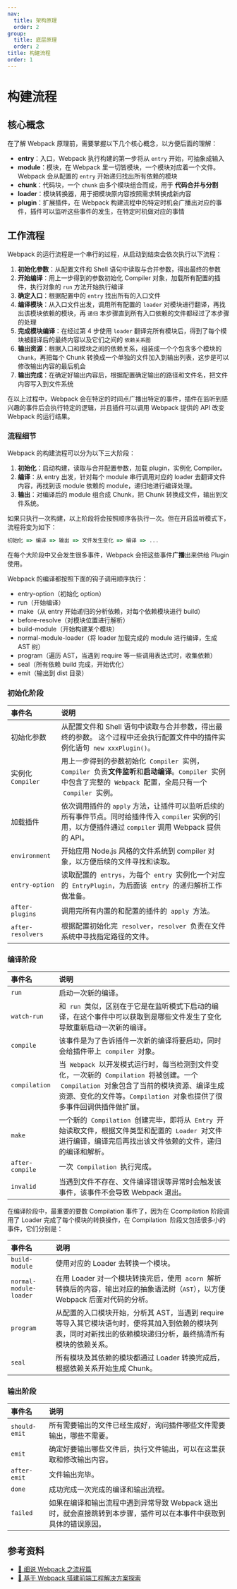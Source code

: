 ```yaml
---
nav:
  title: 架构原理
  order: 2
group:
  title: 底层原理
  order: 2
title: 构建流程
order: 1
---
```


# 构建流程

## 核心概念

在了解 Webpack 原理前，需要掌握以下几个核心概念，以方便后面的理解：

- **entry**：入口，Webpack 执行构建的第一步将从 `entry` 开始，可抽象成输入
- **module**：模块，在 Webpack 里一切皆模块，一个模块对应着一个文件。Webpack 会从配置的 `entry` 开始递归找出所有依赖的模块
- **chunk**：代码块，一个 `chunk` 由多个模块组合而成，用于 **代码合并与分割**
- **loader**：模块转换器，用于把模块原内容按照需求转换成新内容
- **plugin**：扩展插件，在 Webpack 构建流程中的特定时机会广播出对应的事件，插件可以监听这些事件的发生，在特定时机做对应的事情

## 工作流程

Webpack 的运行流程是一个串行的过程，从启动到结束会依次执行以下流程：

1. **初始化参数**：从配置文件和 Shell 语句中读取与合并参数，得出最终的参数
2. **开始编译**：用上一步得到的参数初始化 Compiler 对象，加载所有配置的插件，执行对象的 `run` 方法开始执行编译
3. **确定入口**：根据配置中的 `entry` 找出所有的入口文件
4. **编译模块**：从入口文件出发，调用所有配置的 `loader` 对模块进行翻译，再找出该模块依赖的模块，再 `递归` 本步骤直到所有入口依赖的文件都经过了本步骤的处理
5. **完成模块编译**：在经过第 4 步使用 `loader` 翻译完所有模块后，得到了每个模块被翻译后的最终内容以及它们之间的 `依赖关系图`
6. **输出资源**：根据入口和模块之间的依赖关系，组装成一个个包含多个模块的 `Chunk`，再把每个 Chunk 转换成一个单独的文件加入到输出列表，这步是可以修改输出内容的最后机会
7. **输出完成**：在确定好输出内容后，根据配置确定输出的路径和文件名，把文件内容写入到文件系统

在以上过程中，Webpack 会在特定的时间点广播出特定的事件，插件在监听到感兴趣的事件后会执行特定的逻辑，并且插件可以调用 Webpack 提供的 API 改变 Webpack 的运行结果。

### 流程细节

Webpack 的构建流程可以分为以下三大阶段：

1. **初始化**：启动构建，读取与合并配置参数，加载 plugin，实例化 Compiler。
2. **编译**：从 entry 出发，针对每个 module 串行调用对应的 loader 去翻译文件内容，再找到该 module 依赖的 module，递归地进行编译处理。
3. **输出**：对编译后的 module 组合成 Chunk，把 Chunk 转换成文件，输出到文件系统。

如果只执行一次构建，以上阶段将会按照顺序各执行一次。但在开启监听模式下，流程将变为如下：

```js
初始化 => 编译 => 输出 => 文件发生变化 => 编译 => ...
```

在每个大阶段中又会发生很多事件，Webpack 会把这些事件**广播**出来供给 Plugin 使用。

Webpack 的编译都按照下面的钩子调用顺序执行：

- entry-option（初始化 option）
- run（开始编译）
- make（从 entry 开始递归的分析依赖，对每个依赖模块进行 build）
- before-resolve（对模块位置进行解析）
- build-module（开始构建某个模块）
- normal-module-loader（将 loader 加载完成的 module 进行编译，生成 AST 树）
- program（遍历 AST，当遇到 require 等一些调用表达式时，收集依赖）
- seal（所有依赖 build 完成，开始优化）
- emit（输出到 dist 目录）

### 初始化阶段

| 事件名            | 说明                                                                                                                                                                      |
| :---------------- | :------------------------------------------------------------------------------------------------------------------------------------------------------------------------ |
| 初始化参数        | 从配置文件和 Shell 语句中读取与合并参数，得出最终的参数。 这个过程中还会执行配置文件中的插件实例化语句  `new xxxPlugin()`。                                               |
| 实例化 `Compiler` | 用上一步得到的参数初始化  `Compiler`  实例，`Compiler`  负责**文件监听**和**启动编译**。`Compiler`  实例中包含了完整的  `Webpack`  配置，全局只有一个  `Compiler`  实例。 |
| 加载插件          | 依次调用插件的 `apply` 方法，让插件可以监听后续的所有事件节点。同时给插件传入 `compiler` 实例的引用，以方便插件通过 `compiler` 调用 Webpack 提供的 API。                  |
| `environment`     | 开始应用 Node.js 风格的文件系统到 compiler 对象，以方便后续的文件寻找和读取。                                                                                             |
| `entry-option`    | 读取配置的  `entrys`，为每个  `entry`  实例化一个对应的  `EntryPlugin`，为后面该  `entry`  的递归解析工作做准备。                                                         |
| `after-plugins`   | 调用完所有内置的和配置的插件的  `apply`  方法。                                                                                                                           |
| `after-resolvers` | 根据配置初始化完  `resolver`，`resolver`  负责在文件系统中寻找指定路径的文件。                                                                                            |

### 编译阶段

| 事件名          | 说明                                                                                                                                                                                                                     |
| :-------------- | :----------------------------------------------------------------------------------------------------------------------------------------------------------------------------------------------------------------------- |
| `run`           | 启动一次新的编译。                                                                                                                                                                                                       |
| `watch-run`     | 和  `run`  类似，区别在于它是在监听模式下启动的编译，在这个事件中可以获取到是哪些文件发生了变化导致重新启动一次新的编译。                                                                                                |
| `compile`       | 该事件是为了告诉插件一次新的编译将要启动，同时会给插件带上  `compiler`  对象。                                                                                                                                           |
| `compilation`   | 当  `Webpack`  以开发模式运行时，每当检测到文件变化，一次新的  `Compilation`  将被创建。一个  `Compilation`  对象包含了当前的模块资源、编译生成资源、变化的文件等。`Compilation`  对象也提供了很多事件回调供插件做扩展。 |
| `make`          | 一个新的  `Compilation`  创建完毕，即将从  `Entry`  开始读取文件，根据文件类型和配置的  `Loader`  对文件进行编译，编译完后再找出该文件依赖的文件，递归的编译和解析。                                                     |
| `after-compile` | 一次  `Compilation`  执行完成。                                                                                                                                                                                          |
| `invalid`       | 当遇到文件不存在、文件编译错误等异常时会触发该事件，该事件不会导致 Webpack 退出。                                                                                                                                        |

在编译阶段中，最重要的要数 Compilation 事件了，因为在 Ccompilation 阶段调用了 Loader 完成了每个模块的转换操作，在 Compilation  阶段又包括很多小的事件，它们分别是：

| 事件名                 | 说明                                                                                                                                                            |
| :--------------------- | :-------------------------------------------------------------------------------------------------------------------------------------------------------------- |
| `build-module`         | 使用对应的 Loader 去转换一个模块。                                                                                                                              |
| `normal-module-loader` | 在用 Loader 对一个模块转换完后，使用  `acorn`  解析转换后的内容，输出对应的抽象语法树（`AST`），以方便 Webpack 后面对代码的分析。                               |
| `program`              | 从配置的入口模块开始，分析其 AST，当遇到 require 等导入其它模块语句时，便将其加入到依赖的模块列表，同时对新找出的依赖模块递归分析，最终搞清所有模块的依赖关系。 |
| `seal`                 | 所有模块及其依赖的模块都通过 Loader 转换完成后，根据依赖关系开始生成 Chunk。                                                                                    |

### 输出阶段

| 事件名        | 说明                                                                                                              |
| :------------ | :---------------------------------------------------------------------------------------------------------------- |
| `should-emit` | 所有需要输出的文件已经生成好，询问插件哪些文件需要输出，哪些不需要。                                              |
| `emit`        | 确定好要输出哪些文件后，执行文件输出，可以在这里获取和修改输出内容。                                              |
| `after-emit`  | 文件输出完毕。                                                                                                    |
| `done`        | 成功完成一次完成的编译和输出流程。                                                                                |
| `failed`      | 如果在编译和输出流程中遇到异常导致 Webpack 退出时，就会直接跳转到本步骤，插件可以在本事件中获取到具体的错误原因。 |

## 参考资料

- [📝 细说 Webpack 之流程篇](http://taobaofed.org/blog/2016/09/09/webpack-flow/)
- [📝 基于 Webpack 搭建前端工程解决方案探索](https://www.open-open.com/lib/view/open1440685541810.html)

